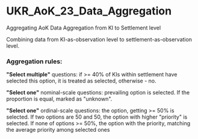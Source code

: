 # UKR_AoK_23_Data_Aggregation
 Aggregating AoK Data Aggregation from KI to Settlement level

Combining data from KI-as-observation level to settlement-as-observation level.

### Aggregation rules:

**"Select multiple"** questions: if >= 40% of KIs within settlement have selected this option, it is treated as selected, otherwise - no.

**"Select one"** nominal-scale questions: prevailing option is selected. If the proportion is equal, marked as "unknown".

**"Select one"** ordinal-scale questions: the option, getting >= 50% is selected. If two options are 50 and 50, the option with higher "priority" is selected. If none of options >= 50%, the option with the priority, matching the average priority among selected ones 
